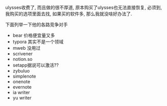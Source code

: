 ulysses收费了, 而且做的很不厚道, 原本购买了ulysses也无法直接恢复, 必须到, 我购买的选项里面去找, 如果买的软件多, 那么我就没啥好办法了.

下面列举一下他的各路竞争对手

- bear 价格便宜量又多
- typora 其实不是一个领域
- mweb 没用过
- scrivener
- notion.so
- setapp据说可以激活??
- zybuluo
- simplenote
- onenote
- evernote
- ia writer
- yu writer